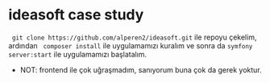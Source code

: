 # ideasoft case  study

`` git clone https://github.com/alperen2/ideasoft.git`` ile repoyu çekelim, ardından `` composer install`` ile uygulamamızı kuralım ve sonra da
``symfony server:start`` ile uygulamamızı başlatalım.


- NOT: frontend ile çok uğraşmadım, sanıyorum buna çok da gerek yoktur.
